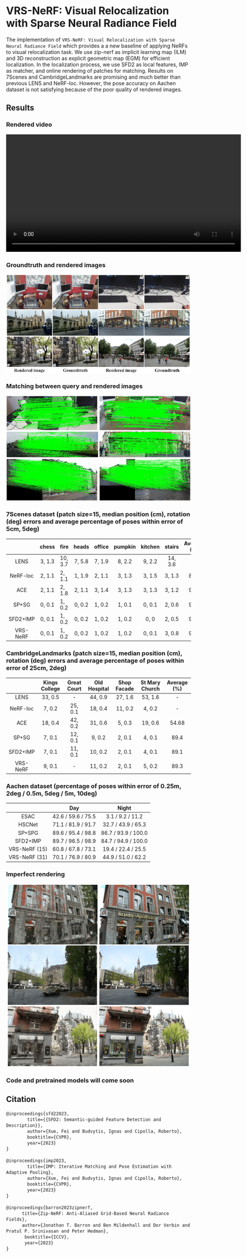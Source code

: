 # VRS-NeRF: Visual Relocalization with Sparse Neural Radiance Field

The implementation of `VRS-NeRF: Visual Relocalization with Sparse Neural Radiance Field` which provides a a new
baseline of applying NeRFs to visual relocalization task. We use zip-nerf as implicit learning map (ILM) and 3D
reconstruction as explicit geometric map (EGM) for efficient localization. In the localization process, we use SFD2 as
local features, IMP as matcher, and online rendering of patches for matching. Results on 7Scenes and CambridgeLandmarks
are promising and much better than previous LENS and NeRF-loc. However, the pose accuracy on Aachen dataset is not
satisfying because of the poor quality of rendered
images.

## Results

### Rendered video

<video src='https://github.com/feixue94/vrs-nerf/blob/dev/assets/vrs-nerf-comp.mp4' width=640></video>

### Groundtruth and rendered images

![Rendered image](assets/vis_rendered_image.png)

### Matching between query and rendered images

![Matching](assets/vis_matching.png)

### 7Scenes dataset (patch size=15, median position (cm), rotation (deg) errors and average percentage of poses within error of 5cm, 5deg)

|          | chess  | fire    | heads  | office | pumpkin | kitchen | stairs  | Average (%) |
|:--------:|:------:|---------|:------:|:------:|:-------:|:-------:|:-------:|:-----------:|
|   LENS   | 3, 1.3 | 10, 3.7 | 7, 5.8 | 7, 1.9 | 8, 2.2  | 9, 2.2  | 14, 3.6 |      -      |
| NeRF-loc | 2, 1.1 | 2, 1.1  | 1, 1.9 | 2, 1.1 | 3, 1.3  | 3, 1.5  | 3, 1.3  |    89.5     |
|   ACE    | 2, 1.1 | 2, 1.8  | 2, 1.1 | 3, 1.4 | 3, 1.3  | 3, 1.3  | 3, 1.2  |    97.1     | 
|  SP+SG   | 0, 0.1 | 1, 0.2  | 0, 0.2 | 1, 0.2 | 1, 0.1  | 0, 0.1  | 2, 0.6  |    95.7     |
| SFD2+IMP | 0, 0.1 | 1, 0.2  | 0, 0.2 | 1, 0.2 | 1, 0.2  |  0, 0   | 2, 0.5  |    95.7     |
| VRS-NeRF | 0, 0.1 | 1, 0.2  | 0, 0.2 | 1, 0.2 | 1, 0.2  | 0, 0.1  | 3, 0.8  |    93.1     |

### CambridgeLandmarks (patch size=15, median position (cm), rotation (deg) errors and average percentage of poses within error of 25cm, 2deg)

|          | Kings College | Great Court | Old Hospital | Shop Facade | St Mary Church | Average (%) | 
|:--------:|:-------------:|:-----------:|:------------:|:-----------:|:--------------:|:-----------:|
|   LENS   |    33, 0.5    |      -      |   44, 0.9    |   27, 1.6   |    53, 1.6     |      -      |
| NeRF-loc |    7, 0.2     |   25, 0.1   |   18, 0.4    |   11, 0.2   |     4, 0.2     |      -      |
|   ACE    |    18, 0.4    |   42, 0.2   |   31, 0.6    |   5, 0.3    |    19, 0.6     |    54.68    |
|  SP+SG   |    7, 0.1     |   12, 0.1   |    9, 0.2    |   2, 0.1    |     4, 0.1     |    89.4     |
| SFD2+IMP |    7, 0.1     |   11, 0.1   |   10, 0.2    |   2, 0.1    |     4, 0.1     |    89.1     |
| VRS-NeRF |    9, 0.1     |      -      |   11, 0.2    |   2, 0.1    |     5, 0.2     |    89.3     |

### Aachen dataset (percentage of poses within error of 0.25m, 2deg / 0.5m, 5deg / 5m, 10deg)

|               |        Day         |        Night        |
|:-------------:|:------------------:|:-------------------:|
|     ESAC      | 42.6 / 59.6 / 75.5 |  3.1 / 9.2 / 11.2   |
|    HSCNet     | 71.1 / 81.9 / 91.7 | 32.7 / 43.9 / 65.3  |
|    SP+SPG     | 89.6 / 95.4 / 98.8 | 86.7 / 93.9 / 100.0 |
|   SFD2+IMP    | 89.7 / 96.5 / 98.9 | 84.7 / 94.9 / 100.0 |
| VRS-NeRF (15) | 60.8 / 67.8 / 73.1 | 19.4 / 22.4 / 25.5  |
| VRS-NeRF (31) | 70.1 / 76.9 / 80.9 | 44.9 / 51.0 / 62.2  |

### Imperfect rendering

![Rendered image](assets/vis_failed_case.png)

### Code and pretrained models will come soon

## Citation

```
@inproceedings{sfd22023,
        title={{SFD2: Semantic-guided Feature Detection and Description}},
        author={Xue, Fei and Budvytis, Ignas and Cipolla, Roberto},
        booktitle={CVPR},
        year={2023}
}

@inproceedings{imp2023,
        title={IMP: Iterative Matching and Pose Estimation with Adaptive Pooling},
        author={Xue, Fei and Budvytis, Ignas and Cipolla, Roberto},
        booktitle={CVPR},
        year={2023}
}

@inproceedings{barron2023zipnerf,
      title={Zip-NeRF: Anti-Aliased Grid-Based Neural Radiance Fields}, 
      author={Jonathan T. Barron and Ben Mildenhall and Dor Verbin and Pratul P. Srinivasan and Peter Hedman},
       booktitle={ICCV},
       year={2023}
}
```